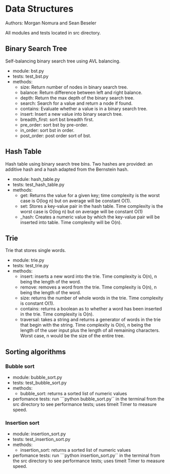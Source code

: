 # Data Structures
Authors: Morgan Nomura and Sean Beseler

All modules and tests located in src directory.

## Binary Search Tree
Self-balancing binary search tree using AVL balancing.
- module: bst.py
- tests: test_bst.py
- methods:
    - size: Return number of nodes in binary search tree.
    - balance: Return difference between left and right balance.
    - depth: Return the max depth of the binary search tree.
    - search: Search for a value and return a node if found.
    - contains: Evaluate whether a value is in a binary search tree.
    - insert: Insert a new value into binary search tree.
    - breadth_first: sort bst breadth first.
    - pre_order: sort bst by pre-order.
    - in_order: sort bst in order.
    - post_order: post order sort of bst.

## Hash Table
Hash table using binary search tree bins. Two hashes are provided: an additive hash and a hash adapted from the Bernstein hash.
- module: hash_table.py
- tests: test_hash_table.py
- methods:
    - get: Returns the value for a given key; time complexity is the worst case is O(log n) but on average will be constant O(1).
    - set: Stores a key-value pair in the hash table. Time complexity is the worst case is O(log n) but on average will be constant O(1)
    - _hash: Creates a numeric value by which the key-value pair will be inserted into table. Time complexity will be O(n).

## Trie
Trie that stores single words.
- module: trie.py
- tests: test_trie.py
- methods:
    - insert: inserts a new word into the trie. Time complexity is O(n), n being the length of the word.
    - remove: removes a word from the trie. Time complexity is O(n), n being the length of the word.
    - size: returns the number of whole words in the trie. Time complexity is constant O(1).
    - contains: returns a boolean as to whether a word has been inserted in the trie. Time complexity is O(n).
    - traversal: takes a string and returns a generator of words in the trie that begin with the string. Time complexity is O(n), n being the length of the user input plus the length of all remaining characters. Worst case, n would be the size of the entire tree.

 ## Sorting algorithms
### Bubble sort
- module: bubble_sort.py
- tests: test_bubble_sort.py
- methods:
    - bubble_sort: returns a sorted list of numeric values
- perfomance tests: run ```python bubble_sort.py`` in the terminal from the src directory to see performance tests; uses timeit Timer to measure speed.

### Insertion sort
- module: insertion_sort.py
- tests: test_insertion_sort.py
- methods:
    - insertion_sort: returns a sorted list of numeric values
- perfomance tests: run ```python insertion_sort.py`` in the terminal from the src directory to see performance tests; uses timeit Timer to measure speed.
